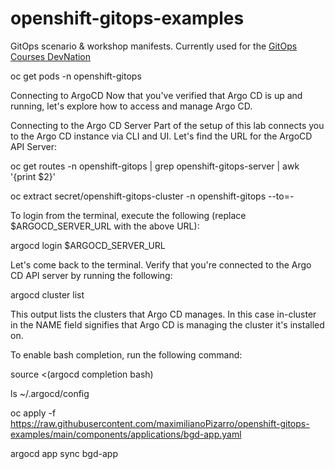 # openshift-gitops-examples

GitOps scenario &amp; workshop manifests. Currently used for the [GitOps Courses DevNation](https://developers.redhat.com/courses/gitops/getting-started-argocd-and-openshift-gitops-operator)

oc get pods -n openshift-gitops

Connecting to ArgoCD
Now that you've verified that Argo CD is up and running, let's explore how to access and manage Argo CD.

Connecting to the Argo CD Server
Part of the setup of this lab connects you to the Argo CD instance via CLI and UI. Let's find the URL for the ArgoCD API Server:

oc get routes -n openshift-gitops | grep openshift-gitops-server | awk '{print $2}'

oc extract secret/openshift-gitops-cluster -n openshift-gitops --to=-

To login from the terminal, execute the following (replace $ARGOCD_SERVER_URL with the above URL):

argocd login $ARGOCD_SERVER_URL

Let's come back to the terminal. Verify that you're connected to the Argo CD API server by running the following:

argocd cluster list

This output lists the clusters that Argo CD manages. In this case in-cluster in the NAME field signifies that Argo CD is managing the cluster it's installed on.

To enable bash completion, run the following command:

source <(argocd completion bash)

ls ~/.argocd/config


oc apply -f https://raw.githubusercontent.com/maximilianoPizarro/openshift-gitops-examples/main/components/applications/bgd-app.yaml

argocd app sync bgd-app
